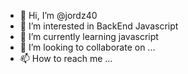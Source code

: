 - 👋 Hi, I’m @jordz40
- 👀 I’m interested in BackEnd Javascript
- 🌱 I’m currently learning javascript
- 💞️ I’m looking to collaborate on ...
- 📫 How to reach me ...

<!---
jordz40/jordz40 is a ✨ special ✨ repository because its `README.md` (this file) appears on your GitHub profile.
You can click the Preview link to take a look at your changes.
--->
